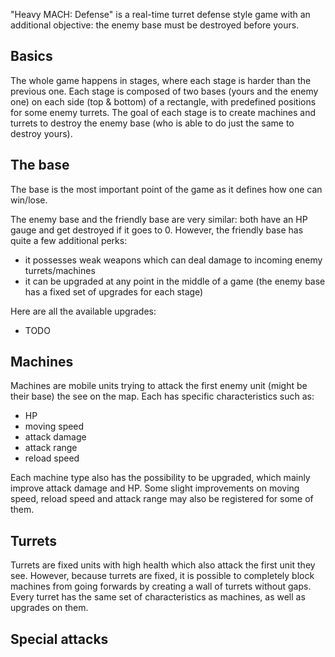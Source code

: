 "Heavy MACH: Defense" is a real-time turret defense style game with an additional objective:
the enemy base must be destroyed before yours.

## Basics

The whole game happens in stages, where each stage is harder than the previous one.
Each stage is composed of two bases (yours and the enemy one) on each side (top & bottom) of a rectangle, with predefined
positions for some enemy turrets.
The goal of each stage is to create machines and turrets to destroy the enemy base (who is able to do just the same to destroy yours).

## The base

The base is the most important point of the game as it defines how one can win/lose.

The enemy base and the friendly base are very similar: both have an HP gauge and get destroyed if it goes to 0.
However, the friendly base has quite a few additional perks:
- it possesses weak weapons which can deal damage to incoming enemy turrets/machines
- it can be upgraded at any point in the middle of a game (the enemy base has a fixed set of upgrades for each stage)

Here are all the available upgrades:
- TODO

## Machines

Machines are mobile units trying to attack the first enemy unit (might be their base) the see on the map.
Each has specific characteristics such as:
- HP
- moving speed
- attack damage
- attack range
- reload speed

Each machine type also has the possibility to be upgraded, which mainly improve attack damage and HP.
Some slight improvements on moving speed, reload speed and attack range may also be registered for some of them.

## Turrets

Turrets are fixed units with high health which also attack the first unit they see.
However, because turrets are fixed, it is possible to completely block machines from going forwards by
creating a wall of turrets without gaps.
Every turret has the same set of characteristics as machines, as well as upgrades on them.

## Special attacks

